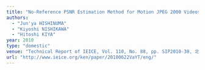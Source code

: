 ```yaml
---
title: "No-Reference PSNR Estimation Method for Motion JPEG 2000 Videos under Lossy Packet-Switched Networks"
authors:
  - "Jun'ya HISHINUMA"
  - "Kiyoshi NISHIKAWA"
  - "Hitoshi KIYA"
year: 2010
type: "domestic"
venue: "Technical Report of IEICE, Vol. 110, No. 88, pp. SIP2010-38, 北海道北見市, 2010-06-22."
url: "http://www.ieice.org/ken/paper/20100622VaYT/eng/"
---
```

